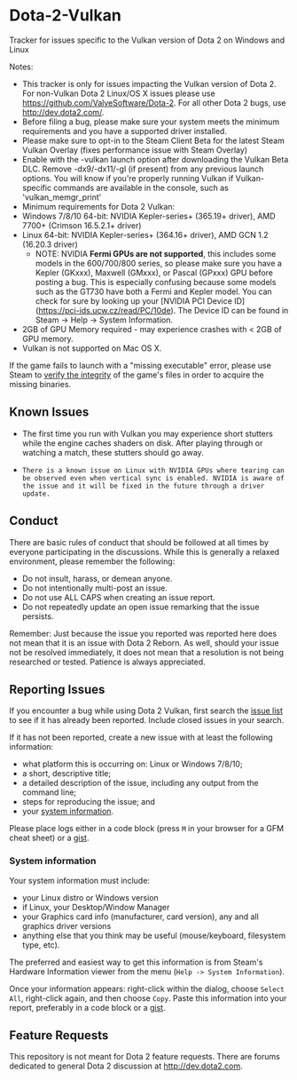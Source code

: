 # Dota-2-Vulkan
Tracker for issues specific to the Vulkan version of Dota 2 on Windows and Linux

Notes:

* This tracker is only for issues impacting the Vulkan version of Dota 2.  For non-Vulkan Dota 2 Linux/OS X issues please use https://github.com/ValveSoftware/Dota-2.  For all other Dota 2 bugs, use http://dev.dota2.com/.
* Before filing a bug, please make sure your system meets the minimum requirements and you have a supported driver installed.
* Please make sure to opt-in to the Steam Client Beta for the latest Steam Vulkan Overlay (fixes performance issue with Steam Overlay) 
* Enable with the -vulkan launch option after downloading the Vulkan Beta DLC.  Remove -dx9/-dx11/-gl (if present) from any previous launch options. You will know if you're properly running Vulkan if Vulkan-specific commands are available in the console, such as 'vulkan_memgr_print'
* Minimum requirements for Dota 2 Vulkan:
 * Windows 7/8/10 64-bit: NVIDIA Kepler-series+ (365.19+ driver), AMD 7700+ (Crimson 16.5.2.1+ driver)
 * Linux 64-bit: NVIDIA Kepler-series+ (364.16+ driver), AMD GCN 1.2 (16.20.3 driver)
   * NOTE: NVIDIA __Fermi GPUs are not supported__, this includes some models in the 600/700/800 series, so please make sure you have a Kepler (GKxxx), Maxwell (GMxxx), or Pascal (GPxxx) GPU before posting a bug.  This is especially confusing because some models such as the GT730 have both a Fermi and Kepler model.  You can check for sure by looking up your [NVIDIA PCI Device ID] (https://pci-ids.ucw.cz/read/PC/10de).  The Device ID can be found in Steam -> Help -> System Information.
 * 2GB of GPU Memory required - may experience crashes with < 2GB of GPU memory.
 * Vulkan is not supported on Mac OS X.

If the game fails to launch with a "missing executable" error, please use Steam to [verify the integrity](https://support.steampowered.com/kb_article.php?ref=2037-QEUH-3335) of the game's files in order to acquire the missing binaries.

Known Issues
------------

* The first time you run with Vulkan you may experience short stutters while the engine caches shaders on disk. After playing through or watching a match, these stutters should go away.
*     There is a known issue on Linux with NVIDIA GPUs where tearing can be observed even when vertical sync is enabled. NVIDIA is aware of the issue and it will be fixed in the future through a driver update.

Conduct
-------

There are basic rules of conduct that should be followed at all times by everyone participating in the discussions.  While this is generally a relaxed environment, please remember the following:

- Do not insult, harass, or demean anyone.
- Do not intentionally multi-post an issue.
- Do not use ALL CAPS when creating an issue report.
- Do not repeatedly update an open issue remarking that the issue persists.

Remember: Just because the issue you reported was reported here does not mean that it is an issue with Dota 2 Reborn.  As well, should your issue not be resolved immediately, it does not mean that a resolution is not being researched or tested.  Patience is always appreciated.

Reporting Issues
----------------

If you encounter a bug while using Dota 2 Vulkan, first search the [issue list](https://github.com/ValveSoftware/Dota-2-Vulkan/issues) to see if it has already been reported. Include closed issues in your search.

If it has not been reported, create a new issue with at least the following information:

- what platform this is occurring  on: Linux or Windows 7/8/10;
- a short, descriptive title;
- a detailed description of the issue, including any output from the command line;
- steps for reproducing the issue; and
- your [system information](#system-information).

Please place logs either in a code block (press `M` in your browser for a GFM cheat sheet) or a [gist](https://gist.github.com).

### System information

Your system information must include:
- your Linux distro or Windows version
- if Linux, your Desktop/Window Manager
- your Graphics card info (manufacturer, card version), any and all graphics driver versions
- anything else that you think may be useful (mouse/keyboard, filesystem type, etc).

The preferred and easiest way to get this information is from Steam's Hardware Information viewer from the menu (`Help -> System Information`).

Once your information appears: right-click within the dialog, choose `Select All`, right-click again, and then choose `Copy`.
Paste this information into your report, preferably in a code block or a [gist](https://gist.github.com).

Feature Requests
-------------------

This repository is not meant for Dota 2 feature requests. There are forums dedicated to general Dota 2 discussion at http://dev.dota2.com.

